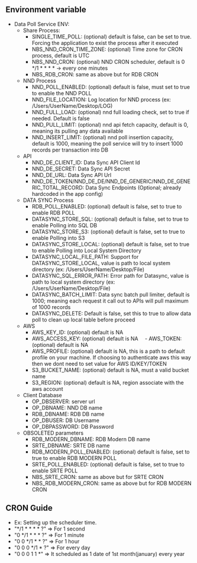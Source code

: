 
## Environment variable
- Data Poll Service ENV:
  - Share Process:
    - SINGLE_TIME_POLL: (optional) default is false, can be set to true. Forcing the application to exist the process after it executed
    - NBS_NND_CRON_TIME_ZONE: (optional) Time zone for CRON process, default is UTC
    - NBS_NND_CRON: (optional) NND CRON scheduler, default is 0 */1 * * * * -> every one minutes
    - NBS_RDB_CRON: same as above but for RDB CRON
  - NND Process
    - NND_POLL_ENABLED: (optional) default is false, must set to true to enable the NND POLL  
    - NND_FILE_LOCATION: Log location for NND process (ex: /Users/UserName/Desktop/LOG)
    - NND_FULL_LOAD: (optional) nnd full loading check, set to true if needed. Default is false 
    - NND_PULL_LIMIT: (optional) nnd api fetch capacity, default is 0, meaning its pulling any data available 
    - NND_INSERT_LIMIT: (optional) nnd poll insertion capacity, default is 1000, meaning the poll service will try to insert 1000 records per transaction into DB
  - API
    - NND_DE_CLIENT_ID: Data Sync API Client Id
    - NND_DE_SECRET: Data Sync API Secret
    - NND_DE_URL: Data Sync API Url
    - NND_DE_TOKEN/NND_DE_DE/NND_DE_GENERIC/NND_DE_GENERIC_TOTAL_RECORD: Data Sync Endpoints (Optional; already hardcoded in the app config)
  - DATA SYNC Process
    - RDB_POLL_ENABLED: (optional) default is false, set to true to enable RDB POLL
    - DATASYNC_STORE_SQL: (optional) default is false, set to true to enable Polling into SQL DB
    - DATASYNC_STORE_S3: (optional) default is false, set to true to enable Polling into S3
    - DATASYNC_STORE_LOCAL: (optional) default is false, set to true to enable Polling into Local System Directory
    - DATASYNC_LOCAL_FILE_PATH: Support for DATASYNC_STORE_LOCAL, value is path to local system directory (ex: /Users/UserName/Desktop/File)
    - DATASYNC_SQL_ERROR_PATH: Error path for Datasync, value is path to local system directory (ex: /Users/UserName/Desktop/File)
    - DATASYNC_BATCH_LIMIT: Data sync batch pull limiter, default is 1000; meaning each request it call out to APIs will pull maximum of 1000 records
    - DATASYNC_DELETE: Default is false, set this to true to allow data poll to clean up local table before proceed
  - AWS
    - AWS_KEY_ID: (optional) default is NA
    - AWS_ACCESS_KEY: (optional) default is NA
`  `- AWS_TOKEN: (optional) default is NA
    - AWS_PROFILE:  (optional) default is NA, this is a path to default profile on your machine. If choosing to authenticate aws this way then we dont need to set value for AWS ID/KEY/TOKEN
    - S3_BUCKET_NAME: (optional) default is NA, must a valid bucket name 
    - S3_REGION: (optional) default is NA, region associate with the aws account
  - Client Database
    - OP_DBSERVER: server url
    - OP_DBNAME: NND DB name
    - RDB_DBNAME: RDB DB name
    - OP_DBUSER: DB Username
    - OP_DBPASSWORD: DB Password
  - OBSOLETED parameters
    - RDB_MODERN_DBNAME: RDB Modern DB name
    - SRTE_DBNAME: SRTE DB name
    - RDB_MODERN_POLL_ENABLED: (optional) default is false, set to true to enable RDB MODERN POLL
    - SRTE_POLL_ENABLED: (optional) default is false, set to true to enable SRTE POLL
    - NBS_SRTE_CRON: same as above but for SRTE CRON
    - NBS_RDB_MODERN_CRON: same as above but for RDB MODERN CRON

## CRON Guide
- Ex: Setting up the scheduler time.
 - "*/1 * * * * ?" => For 1 second
 - "0 */1 * * * ?" => For 1 minute
 - "0 0 */1 * * ?" => For 1 hour
 - "0 0 0 */1 * ?" => For every day
 - "0 0 0 1 1 *" => It scheduled as 1 date of 1st month(january) every year